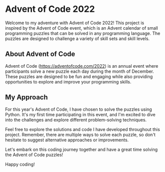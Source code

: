 # Advent of Code 2022

Welcome to my adventure with Advent of Code 2022! This project is inspired by the Advent of Code event, which is an Advent calendar of small programming puzzles that can be solved in any programming language. The puzzles are designed to challenge a variety of skill sets and skill levels.

## About Advent of Code

Advent of Code (https://adventofcode.com/2022) is an annual event where participants solve a new puzzle each day during the month of December. These puzzles are designed to be fun and engaging while also providing opportunities to explore and improve your programming skills.

## My Approach

For this year's Advent of Code, I have chosen to solve the puzzles using Python. It's my first time participating in this event, and I'm excited to dive into the challenges and explore different problem-solving techniques.

Feel free to explore the solutions and code I have developed throughout this project. Remember, there are multiple ways to solve each puzzle, so don't hesitate to suggest alternative approaches or improvements.

Let's embark on this coding journey together and have a great time solving the Advent of Code puzzles!

Happy coding!

